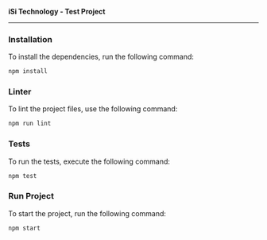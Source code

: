 **iSi Technology - Test Project**

---

### Installation

To install the dependencies, run the following command:

```bash
npm install
```

### Linter

To lint the project files, use the following command:

```bash
npm run lint
```

### Tests

To run the tests, execute the following command:

```bash
npm test
```

### Run Project

To start the project, run the following command:

```bash
npm start
```
